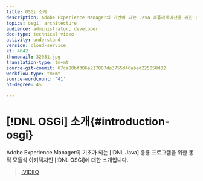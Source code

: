 ```yaml
---
title: OSGi 소개
description: Adobe Experience Manager의 기반이 되는 Java 애플리케이션을 위한 동적 모듈식 아키텍처인 OSGi에 대한 소개입니다.
topics: osgi, architecture
audience: administrator, developer
doc-type: technical video
activity: understand
version: cloud-service
kt: 4642
thumbnail: 32031.jpg
translation-type: tm+mt
source-git-commit: 67ca08bf386a217807da3755d46abed225050d02
workflow-type: tm+mt
source-wordcount: '41'
ht-degree: 4%

---
```



# [!DNL OSGi] 소개{#introduction-osgi}

Adobe Experience Manager의 기초가 되는 [!DNL Java] 응용 프로그램을 위한 동적 모듈식 아키텍처인 [!DNL OSGi]에 대한 소개입니다.

>[!VIDEO](https://video.tv.adobe.com/v/32031/?quality=12&learn=on)